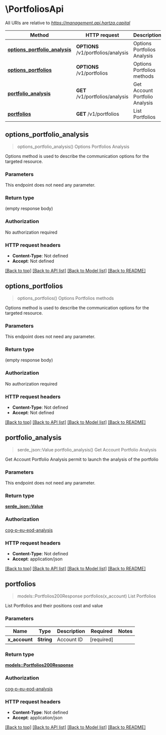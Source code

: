 # \PortfoliosApi

All URIs are relative to *https://management.api.hartza.capital*

Method | HTTP request | Description
------------- | ------------- | -------------
[**options_portfolio_analysis**](PortfoliosApi.md#options_portfolio_analysis) | **OPTIONS** /v1/portfolios/analysis | Options Portfolios Analysis
[**options_portfolios**](PortfoliosApi.md#options_portfolios) | **OPTIONS** /v1/portfolios | Options Portfolios methods
[**portfolio_analysis**](PortfoliosApi.md#portfolio_analysis) | **GET** /v1/portfolios/analysis | Get Account Portfolio Analysis
[**portfolios**](PortfoliosApi.md#portfolios) | **GET** /v1/portfolios | List Portfolios



## options_portfolio_analysis

> options_portfolio_analysis()
Options Portfolios Analysis

Options method is used to describe the communication options for the targeted resource.

### Parameters

This endpoint does not need any parameter.

### Return type

 (empty response body)

### Authorization

No authorization required

### HTTP request headers

- **Content-Type**: Not defined
- **Accept**: Not defined

[[Back to top]](#) [[Back to API list]](../README.md#documentation-for-api-endpoints) [[Back to Model list]](../README.md#documentation-for-models) [[Back to README]](../README.md)


## options_portfolios

> options_portfolios()
Options Portfolios methods

Options method is used to describe the communication options for the targeted resource.

### Parameters

This endpoint does not need any parameter.

### Return type

 (empty response body)

### Authorization

No authorization required

### HTTP request headers

- **Content-Type**: Not defined
- **Accept**: Not defined

[[Back to top]](#) [[Back to API list]](../README.md#documentation-for-api-endpoints) [[Back to Model list]](../README.md#documentation-for-models) [[Back to README]](../README.md)


## portfolio_analysis

> serde_json::Value portfolio_analysis()
Get Account Portfolio Analysis

Get Account Portfolio Analysis permit to launch the analysis of the portfolio 

### Parameters

This endpoint does not need any parameter.

### Return type

[**serde_json::Value**](serde_json::Value.md)

### Authorization

[cog-p-eu-eod-analysis](../README.md#cog-p-eu-eod-analysis)

### HTTP request headers

- **Content-Type**: Not defined
- **Accept**: application/json

[[Back to top]](#) [[Back to API list]](../README.md#documentation-for-api-endpoints) [[Back to Model list]](../README.md#documentation-for-models) [[Back to README]](../README.md)


## portfolios

> models::Portfolios200Response portfolios(x_account)
List Portfolios

List Portfolios and their positions cost and value

### Parameters


Name | Type | Description  | Required | Notes
------------- | ------------- | ------------- | ------------- | -------------
**x_account** | **String** | Account ID | [required] |

### Return type

[**models::Portfolios200Response**](Portfolios_200_response.md)

### Authorization

[cog-p-eu-eod-analysis](../README.md#cog-p-eu-eod-analysis)

### HTTP request headers

- **Content-Type**: Not defined
- **Accept**: application/json

[[Back to top]](#) [[Back to API list]](../README.md#documentation-for-api-endpoints) [[Back to Model list]](../README.md#documentation-for-models) [[Back to README]](../README.md)

